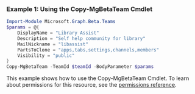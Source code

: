 ### Example 1: Using the Copy-MgBetaTeam Cmdlet
```powershell
Import-Module Microsoft.Graph.Beta.Teams
$params = @{
	DisplayName = "Library Assist"
	Description = "Self help community for library"
	MailNickname = "libassist"
	PartsToClone = "apps,tabs,settings,channels,members"
	Visibility = "public"
}
Copy-MgBetaTeam -TeamId $teamId -BodyParameter $params
```
This example shows how to use the Copy-MgBetaTeam Cmdlet.
To learn about permissions for this resource, see the [permissions reference](/graph/permissions-reference).
